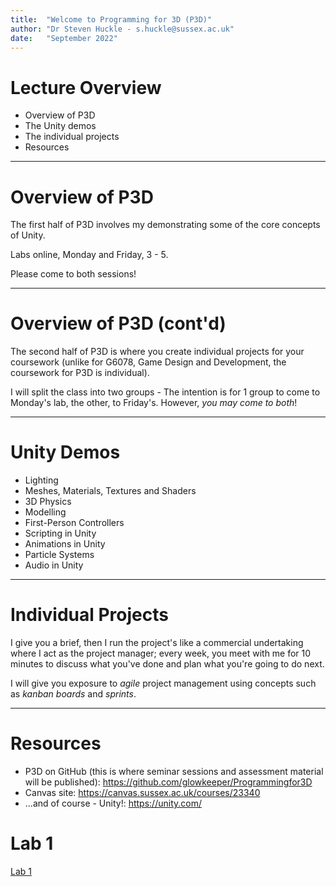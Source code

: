 ```yaml
---
title:  "Welcome to Programming for 3D (P3D)"
author: "Dr Steven Huckle - s.huckle@sussex.ac.uk"
date:   "September 2022"
---
```


# Lecture Overview

+ Overview of P3D
+ The Unity demos
+ The individual projects
+ Resources

- - -

# Overview of P3D

The first half of P3D involves my demonstrating some of the core concepts of Unity.

Labs online, Monday and Friday, 3 - 5.

Please come to both sessions!

- - -

# Overview of P3D (cont'd)

The second half of P3D is where you create individual projects for your coursework (unlike for G6078, Game Design and Development, the coursework for P3D is individual).

I will split the class into two groups - The intention is for 1 group to come to Monday's lab, the other, to Friday's. However, _you may come to both_!

- - -

# Unity Demos

+ Lighting
+ Meshes, Materials, Textures and Shaders
+ 3D Physics
+ Modelling
+ First-Person Controllers
+ Scripting in Unity
+ Animations in Unity
+ Particle Systems
+ Audio in Unity

- - -

# Individual Projects

I give you a brief, then I run the project's like a commercial undertaking where I act as the project manager; every week, you meet with me for 10 minutes to discuss what you've done and plan what you're going to do next.

I will give you exposure to _agile_ project management using concepts such as _kanban boards_ and _sprints_.

- - -

# Resources

+ P3D on GitHub (this is where seminar sessions and assessment material will be published): https://github.com/glowkeeper/Programmingfor3D
+ Canvas site: https://canvas.sussex.ac.uk/courses/23340
+ ...and of course - Unity!: https://unity.com/

# Lab 1

[Lab 1](https://github.com/glowkeeper/Programmingfor3D/docs/labs/week1Session1.md)
